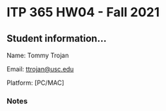 # ITP 365 HW04 - Fall 2021 #

## Student information... ##
Name: Tommy Trojan

Email: ttrojan@usc.edu

Platform: [PC/MAC]

### Notes ###
